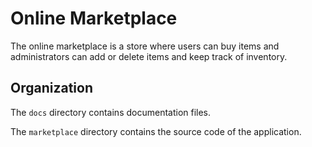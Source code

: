 # Online Marketplace

The online marketplace is a store where users can buy items and administrators can add or delete items and keep track of inventory.

## Organization

The `docs` directory contains documentation files.

The `marketplace` directory contains the source code of the application.




